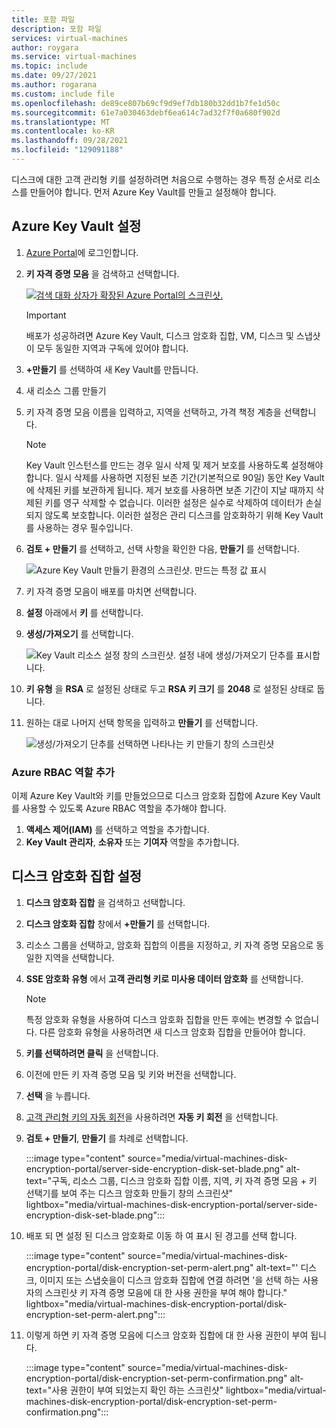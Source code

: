 ```yaml
---
title: 포함 파일
description: 포함 파일
services: virtual-machines
author: roygara
ms.service: virtual-machines
ms.topic: include
ms.date: 09/27/2021
ms.author: rogarana
ms.custom: include file
ms.openlocfilehash: de89ce807b69cf9d9ef7db180b32dd1b7fe1d50c
ms.sourcegitcommit: 61e7a030463debf6ea614c7ad32f7f0a680f902d
ms.translationtype: MT
ms.contentlocale: ko-KR
ms.lasthandoff: 09/28/2021
ms.locfileid: "129091188"
---
```

디스크에 대한 고객 관리형 키를 설정하려면 처음으로 수행하는 경우 특정 순서로 리소스를 만들어야 합니다. 먼저 Azure Key Vault를 만들고 설정해야 합니다.

## <a name="set-up-your-azure-key-vault"></a>Azure Key Vault 설정

1. [Azure Portal](https://aka.ms/diskencryptionupdates)에 로그인합니다.
1. **키 자격 증명 모음** 을 검색하고 선택합니다.

    [![검색 대화 상자가 확장된 Azure Portal의 스크린샷.](./media/virtual-machines-disk-encryption-portal/server-side-encryption-key-vault-portal-search.png)](./media/virtual-machines-disk-encryption-portal/sever-side-encryption-key-vault-portal-search-expanded.png#lightbox)

    > [!IMPORTANT]
    > 배포가 성공하려면 Azure Key Vault, 디스크 암호화 집합, VM, 디스크 및 스냅샷이 모두 동일한 지역과 구독에 있어야 합니다.

1. **+만들기** 를 선택하여 새 Key Vault를 만듭니다.
1. 새 리소스 그룹 만들기
1. 키 자격 증명 모음 이름을 입력하고, 지역을 선택하고, 가격 책정 계층을 선택합니다.

    > [!NOTE]
    > Key Vault 인스턴스를 만드는 경우 일시 삭제 및 제거 보호를 사용하도록 설정해야 합니다. 일시 삭제를 사용하면 지정된 보존 기간(기본적으로 90일) 동안 Key Vault에 삭제된 키를 보관하게 됩니다. 제거 보호를 사용하면 보존 기간이 지날 때까지 삭제된 키를 영구 삭제할 수 없습니다. 이러한 설정은 실수로 삭제하여 데이터가 손실되지 않도록 보호합니다. 이러한 설정은 관리 디스크를 암호화하기 위해 Key Vault를 사용하는 경우 필수입니다.

1. **검토 + 만들기** 를 선택하고, 선택 사항을 확인한 다음, **만들기** 를 선택합니다.

    ![Azure Key Vault 만들기 환경의 스크린샷. 만드는 특정 값 표시](./media/virtual-machines-disk-encryption-portal/server-side-encryption-create-a-key-vault.png)

1. 키 자격 증명 모음이 배포를 마치면 선택합니다.
1. **설정** 아래에서 **키** 를 선택합니다.
1. **생성/가져오기** 를 선택합니다.

    ![Key Vault 리소스 설정 창의 스크린샷. 설정 내에 생성/가져오기 단추를 표시합니다.](./media/virtual-machines-disk-encryption-portal/sever-side-encryption-key-vault-generate-settings.png)

1. **키 유형** 을 **RSA** 로 설정된 상태로 두고 **RSA 키 크기** 를 **2048** 로 설정된 상태로 둡니다.
1. 원하는 대로 나머지 선택 항목을 입력하고 **만들기** 를 선택합니다.

    ![생성/가져오기 단추를 선택하면 나타나는 키 만들기 창의 스크린샷](./media/virtual-machines-disk-encryption-portal/server-side-encryption-create-a-key-generate.png)

### <a name="add-an-azure-rbac-role"></a>Azure RBAC 역할 추가

이제 Azure Key Vault와 키를 만들었으므로 디스크 암호화 집합에 Azure Key Vault를 사용할 수 있도록 Azure RBAC 역할을 추가해야 합니다.

1. **액세스 제어(IAM)** 를 선택하고 역할을 추가합니다.
1. **Key Vault 관리자**, **소유자** 또는 **기여자** 역할을 추가합니다.

## <a name="set-up-your-disk-encryption-set"></a>디스크 암호화 집합 설정

1. **디스크 암호화 집합** 을 검색하고 선택합니다.
1. **디스크 암호화 집합** 창에서 **+만들기** 를 선택합니다.
1. 리소스 그룹을 선택하고, 암호화 집합의 이름을 지정하고, 키 자격 증명 모음으로 동일한 지역을 선택합니다.
1. **SSE 암호화 유형** 에서 **고객 관리형 키로 미사용 데이터 암호화** 를 선택합니다.

    > [!NOTE]
    > 특정 암호화 유형을 사용하여 디스크 암호화 집합을 만든 후에는 변경할 수 없습니다. 다른 암호화 유형을 사용하려면 새 디스크 암호화 집합을 만들어야 합니다.

1. **키를 선택하려면 클릭** 을 선택합니다.
1. 이전에 만든 키 자격 증명 모음 및 키와 버전을 선택합니다.
1. **선택** 을 누릅니다.
1. [고객 관리형 키의 자동 회전](../articles/virtual-machines/disk-encryption.md#automatic-key-rotation-of-customer-managed-keys)을 사용하려면 **자동 키 회전** 을 선택합니다.
1. **검토 + 만들기**, **만들기** 를 차례로 선택합니다.

    :::image type="content" source="media/virtual-machines-disk-encryption-portal/server-side-encryption-disk-set-blade.png" alt-text="구독, 리소스 그룹, 디스크 암호화 집합 이름, 지역, 키 자격 증명 모음 + 키 선택기를 보여 주는 디스크 암호화 만들기 창의 스크린샷" lightbox="media/virtual-machines-disk-encryption-portal/server-side-encryption-disk-set-blade.png":::

1. 배포 되 면 설정 된 디스크 암호화로 이동 하 여 표시 된 경고를 선택 합니다.

    :::image type="content" source="media/virtual-machines-disk-encryption-portal/disk-encryption-set-perm-alert.png" alt-text="' 디스크, 이미지 또는 스냅숏을이 디스크 암호화 집합에 연결 하려면 '을 선택 하는 사용자의 스크린샷 키 자격 증명 모음에 대 한 사용 권한을 부여 해야 합니다." lightbox="media/virtual-machines-disk-encryption-portal/disk-encryption-set-perm-alert.png":::

1. 이렇게 하면 키 자격 증명 모음에 디스크 암호화 집합에 대 한 사용 권한이 부여 됩니다.

    :::image type="content" source="media/virtual-machines-disk-encryption-portal/disk-encryption-set-perm-confirmation.png" alt-text="사용 권한이 부여 되었는지 확인 하는 스크린샷" lightbox="media/virtual-machines-disk-encryption-portal/disk-encryption-set-perm-confirmation.png":::